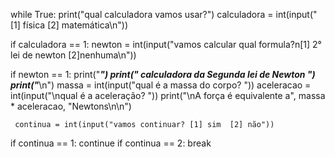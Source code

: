 while True:
  print("qual calculadora vamos usar?")
  calculadora = int(input("[1] física  [2] matemática\n"))
  
  if calculadora == 1:
      newton = int(input("vamos calcular qual formula?n\[1] 2° lei de newton [2]nenhuma\n"))

  if newton == 1:
     print("****************************************")
     print("* calculadora da Segunda lei de Newton *")
     print("****************************************\n")
     massa = int(input("qual é a massa do corpo? "))
     aceleracao = int(input("\nqual é a aceleração? "))
     print("\nA força é equivalente a", massa * aceleracao, "Newtons\n\n")
    
     continua = int(input("vamos continuar? [1] sim  [2] não"))
  if continua == 1:
      continue
  if continua == 2:
      break

